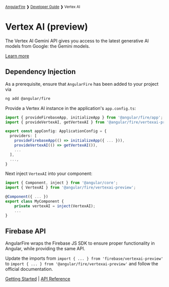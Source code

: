<small>
<a href="https://github.com/angular/angularfire">AngularFire</a> &#10097; <a href="../README.md#developer-guide">Developer Guide</a> &#10097; Vertex AI
</small>

# Vertex AI (preview)

The Vertex AI Gemini API gives you access to the latest generative AI models from Google: the Gemini models.

[Learn more](https://firebase.google.com/docs/vertex-ai)

## Dependency Injection

As a prerequisite, ensure that `AngularFire` has been added to your project via
```bash
ng add @angular/fire
```

Provide a Vertex AI instance in the application's `app.config.ts`:

```ts
import { provideFirebaseApp, initializeApp } from '@angular/fire/app';
import { provideVertexAI, getVertexAI } from '@angular/fire/vertexai-preview';

export const appConfig: ApplicationConfig = {
  providers: [
    provideFirebaseApp(() => initializeApp({ ... })),
    provideVertexAI(() => getVertexAI()),
    ...
  ],
  ...,
}
```

Next inject `VertexAI` into your component:

```typescript
import { Component, inject } from '@angular/core';
import { VertexAI } from '@angular/fire/vertexai-preview';

@Component({ ... })
export class MyComponent {
    private vertexAI = inject(VertexAI);
    ...
}
```

## Firebase API

AngularFire wraps the Firebase JS SDK to ensure proper functionality in Angular, while providing the same API.

Update the imports from `import { ... } from 'firebase/vertexai-preview'` to `import { ... } from '@angular/fire/vertexai-preview'` and follow the official documentation.

[Getting Started](https://firebase.google.com/docs/vertex-ai/get-started?platform=web) | [API Reference](https://firebase.google.com/docs/reference/js/vertexai-preview)
